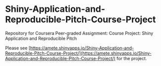 # Shiny-Application-and-Reproducible-Pitch-Course-Project
Repository for Coursera Peer-graded Assignment: Course Project: Shiny Application and Reproducible Pitch

Please see [https://amete.shinyapps.io/Shiny-Application-and-Reproducible-Pitch-Course-Project/](https://amete.shinyapps.io/Shiny-Application-and-Reproducible-Pitch-Course-Project/) for the project.
